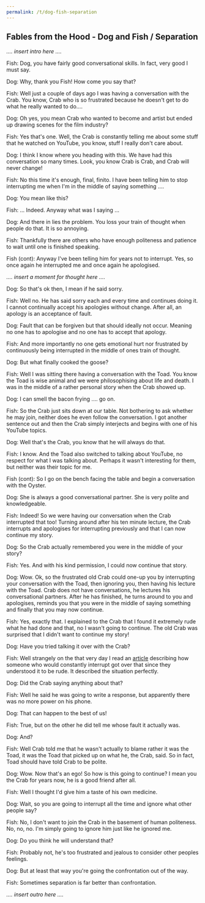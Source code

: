 ```yaml
---
permalink: /t/dog-fish-separation
---
```


## Fables from the Hood - Dog and Fish / Separation

*.... insert intro here ....*

Fish: Dog, you have fairly good conversational skills. In fact, very good I must say.

Dog: Why, thank you Fish! How come you say that?

Fish: Well just a couple of days ago I was having a conversation with the Crab. You know, Crab who is so frustrated because he doesn't get to do what he really wanted to do....

Dog: Oh yes, you mean Crab who wanted to become and artist but ended up drawing scenes for the film industry?

Fish: Yes that's one. Well, the Crab is constantly telling me about some stuff that he watched on YouTube, you know, stuff I really don't care about.

Dog: I think I know where you heading with this. We have had this conversation so many times. Look, you know Crab is Crab, and Crab will never change!

Fish: No this time it's enough, final, finito. I have been telling him to stop interrupting me when I'm in the middle of saying something ....

Dog: You mean like this?

Fish: ... Indeed. Anyway what was I saying ...

Dog: And there in lies the problem. You loss your train of thought when people do that. It is so annoying.

Fish: Thankfully there are others who have enough politeness and patience to wait until one is finished speaking. 

Fish (cont): Anyway I've been telling him for years not to interrupt. Yes, so once again he interrupted me and once again he apologised. 

*.... insert a moment for thought here ....*

Dog: So that's ok then, I mean if he said sorry.

Fish: Well no. He has said sorry each and every time and continues doing it. I cannot continually accept his apologies without change. After all, an apology is an acceptance of fault.

Dog: Fault that can be forgiven but that should ideally not occur. Meaning no one has to apologise and no one has to accept that apology.

Fish: And more importantly no one gets emotional hurt nor frustrated by continuously being interrupted in the middle of ones train of thought.

Dog: But what finally cooked the goose?

Fish: Well I was sitting there having a conversation with the Toad. You know the Toad is wise animal and we were philosophising about life and death. I was in the middle of a rather personal story when the Crab showed up.

Dog: I can smell the bacon frying .... go on.

Fish: So the Crab just sits down at our table. Not bothering to ask whether he may join, neither does he even follow the conversation. I got another sentence out and then the Crab simply interjects and begins with one of his YouTube topics.

Dog: Well that's the Crab, you know that he will always do that.

Fish: I know. And the Toad also switched to talking about YouTube, no respect for what I was talking about. Perhaps it wasn't interesting for them, but neither was their topic for me.

Fish (cont): So I go on the bench facing the table and begin a conversation with the Oyster.

Dog: She is always a good conversational partner. She is very polite and knowledgeable.

Fish: Indeed! So we were having our conversation when the Crab interrupted that too! Turning around after his ten minute lecture, the Crab interrupts and apologises for interrupting previously and that I can now continue my story.

Dog: So the Crab actually remembered you were in the middle of your story?

Fish: Yes. And with his kind permission, I could now continue that story.

Dog: Wow. Ok, so the frustrated old Crab could one-up you by interrupting your conversation with the Toad, then ignoring you, then having his lecture with the Toad. Crab does not have conversations, he lectures his conversational partners. After he has finished, he turns around to you and apologises, reminds you that you were in the middle of saying something and finally that you may now continue.

Fish: Yes, exactly that. I explained to the Crab that I found it extremely rude what he had done and that, no I wasn't going to continue. The old Crab was surprised that I didn't want to continue my story!

Dog: Have you tried talking it over with the Crab?

Fish: Well strangely on the that very day I read an [article](https://aeon.co/essays/the-psychologist-carl-rogers-and-the-art-of-active-listening) describing how someone who would constantly interrupt got over that since they understood it to be rude. It described the situation perfectly.

Dog: Did the Crab saying anything about that?

Fish: Well he said he was going to write a response, but apparently there was no more power on his phone.

Dog: That can happen to the best of us!

Fish: True, but on the other he did tell me whose fault it actually was.

Dog: And?

Fish: Well Crab told me that he wasn't actually to blame rather it was the Toad, it was the Toad that picked up on what he, the Crab, said. So in fact, Toad should have told Crab to be polite.

Dog: Wow. Now that's an ego! So how is this going to continue? I mean you the Crab for years now, he is a good friend after all.

Fish: Well I thought I'd give him a taste of his own medicine.

Dog: Wait, so you are going to interrupt all the time and ignore what other people say?

Fish: No, I don't want to join the Crab in the basement of human politeness. No, no, no. I'm simply going to ignore him just like he ignored me.

Dog: Do you think he will understand that?

Fish: Probably not, he's too frustrated and jealous to consider other peoples feelings.

Dog: But at least that way you're going the confrontation out of the way.

Fish: Sometimes separation is far better than confrontation.

*.... insert outro here ....*
